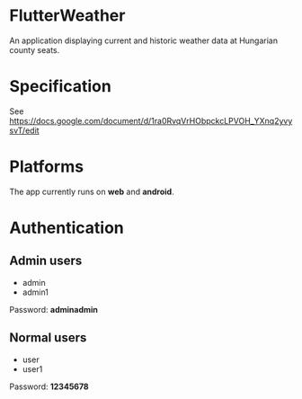 # FlutterWeather
An application displaying current and historic weather data at Hungarian county seats.
# Specification
See https://docs.google.com/document/d/1ra0RvqVrHObpckcLPVOH_YXnq2yvysvT/edit
# Platforms
The app currently runs on **web** and **android**.
# Authentication
## Admin users
- admin
- admin1 

Password: **adminadmin**
## Normal users
- user
- user1

Password: **12345678**

